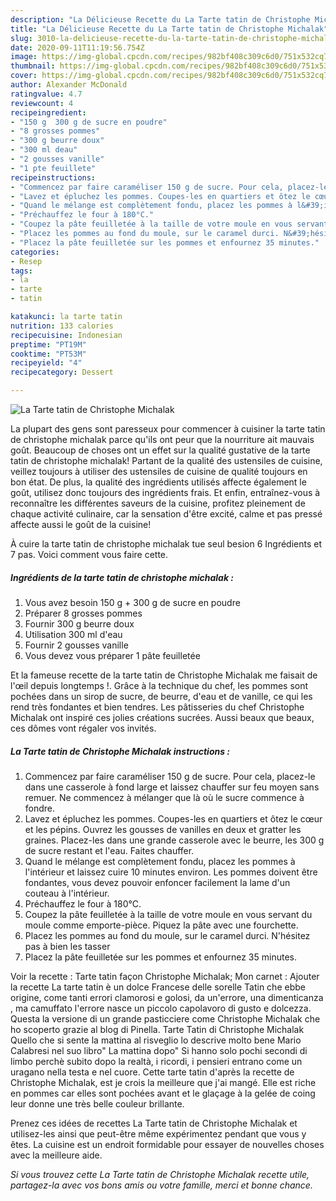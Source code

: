 ```yaml
---
description: "La Délicieuse Recette du La Tarte tatin de Christophe Michalak"
title: "La Délicieuse Recette du La Tarte tatin de Christophe Michalak"
slug: 3010-la-delicieuse-recette-du-la-tarte-tatin-de-christophe-michalak
date: 2020-09-11T11:19:56.754Z
image: https://img-global.cpcdn.com/recipes/982bf408c309c6d0/751x532cq70/la-tarte-tatin-de-christophe-michalak-photo-principale-de-la-recette.jpg
thumbnail: https://img-global.cpcdn.com/recipes/982bf408c309c6d0/751x532cq70/la-tarte-tatin-de-christophe-michalak-photo-principale-de-la-recette.jpg
cover: https://img-global.cpcdn.com/recipes/982bf408c309c6d0/751x532cq70/la-tarte-tatin-de-christophe-michalak-photo-principale-de-la-recette.jpg
author: Alexander McDonald
ratingvalue: 4.7
reviewcount: 4
recipeingredient:
- "150 g  300 g de sucre en poudre"
- "8 grosses pommes"
- "300 g beurre doux"
- "300 ml deau"
- "2 gousses vanille"
- "1 pte feuillete"
recipeinstructions:
- "Commencez par faire caraméliser 150 g de sucre. Pour cela, placez-le dans une casserole à fond large et laissez chauffer sur feu moyen sans remuer. Ne commencez à mélanger que là où le sucre commence à fondre."
- "Lavez et épluchez les pommes. Coupes-les en quartiers et ôtez le cœur et les pépins. Ouvrez les gousses de vanilles en deux et gratter les graines. Placez-les dans une grande casserole avec le beurre, les 300 g de sucre restant et l&#39;eau. Faites chauffer."
- "Quand le mélange est complètement fondu, placez les pommes à l&#39;intérieur et laissez cuire 10 minutes environ. Les pommes doivent être fondantes, vous devez pouvoir enfoncer facilement la lame d&#39;un couteau à l&#39;intérieur."
- "Préchauffez le four à 180°C."
- "Coupez la pâte feuilletée à la taille de votre moule en vous servant du moule comme emporte-pièce. Piquez la pâte avec une fourchette."
- "Placez les pommes au fond du moule, sur le caramel durci. N&#39;hésitez pas à bien les tasser"
- "Placez la pâte feuilletée sur les pommes et enfournez 35 minutes."
categories:
- Resep
tags:
- la
- tarte
- tatin

katakunci: la tarte tatin 
nutrition: 133 calories
recipecuisine: Indonesian
preptime: "PT19M"
cooktime: "PT53M"
recipeyield: "4"
recipecategory: Dessert

---
```



![La Tarte tatin de Christophe Michalak](https://img-global.cpcdn.com/recipes/982bf408c309c6d0/751x532cq70/la-tarte-tatin-de-christophe-michalak-photo-principale-de-la-recette.jpg)

La plupart des gens sont paresseux pour commencer à cuisiner la tarte tatin de christophe michalak parce qu'ils ont peur que la nourriture ait mauvais goût. Beaucoup de choses ont un effet sur la qualité gustative de la tarte tatin de christophe michalak! Partant de la qualité des ustensiles de cuisine, veillez toujours à utiliser des ustensiles de cuisine de qualité toujours en bon état. De plus, la qualité des ingrédients utilisés affecte également le goût, utilisez donc toujours des ingrédients frais. Et enfin, entraînez-vous à reconnaître les différentes saveurs de la cuisine, profitez pleinement de chaque activité culinaire, car la sensation d'être excité, calme et pas pressé affecte aussi le goût de la cuisine!

<!--inarticleads1-->

À cuire la tarte tatin de christophe michalak tue seul besion 6 Ingrédients et 7 pas. Voici comment vous faire cette.

##### Ingrédients de la tarte tatin de christophe michalak :

1. Vous avez besoin 150 g + 300 g de sucre en poudre
1. Préparer 8 grosses pommes
1. Fournir 300 g beurre doux
1. Utilisation 300 ml d&#39;eau
1. Fournir 2 gousses vanille
1. Vous devez vous préparer 1 pâte feuilletée


Et la fameuse recette de la tarte tatin de Christophe Michalak me faisait de l&#39;œil depuis longtemps !. Grâce à la technique du chef, les pommes sont pochées dans un sirop de sucre, de beurre, d&#39;eau et de vanille, ce qui les rend très fondantes et bien tendres. Les pâtisseries du chef Christophe Michalak ont inspiré ces jolies créations sucrées. Aussi beaux que beaux, ces dômes vont régaler vos invités. 

<!--inarticleads2-->

##### La Tarte tatin de Christophe Michalak instructions :

1. Commencez par faire caraméliser 150 g de sucre. Pour cela, placez-le dans une casserole à fond large et laissez chauffer sur feu moyen sans remuer. Ne commencez à mélanger que là où le sucre commence à fondre.
1. Lavez et épluchez les pommes. Coupes-les en quartiers et ôtez le cœur et les pépins. Ouvrez les gousses de vanilles en deux et gratter les graines. Placez-les dans une grande casserole avec le beurre, les 300 g de sucre restant et l&#39;eau. Faites chauffer.
1. Quand le mélange est complètement fondu, placez les pommes à l&#39;intérieur et laissez cuire 10 minutes environ. Les pommes doivent être fondantes, vous devez pouvoir enfoncer facilement la lame d&#39;un couteau à l&#39;intérieur.
1. Préchauffez le four à 180°C.
1. Coupez la pâte feuilletée à la taille de votre moule en vous servant du moule comme emporte-pièce. Piquez la pâte avec une fourchette.
1. Placez les pommes au fond du moule, sur le caramel durci. N&#39;hésitez pas à bien les tasser
1. Placez la pâte feuilletée sur les pommes et enfournez 35 minutes.


Voir la recette : Tarte tatin façon Christophe Michalak; Mon carnet : Ajouter la recette La tarte tatin è un dolce Francese delle sorelle Tatin che ebbe origine, come tanti errori clamorosi e golosi, da un&#39;errore, una dimenticanza , ma camuffato l&#39;errore nasce un piccolo capolavoro di gusto e dolcezza. Questa la versione di un grande pasticciere come Christophe Michalak che ho scoperto grazie al blog di Pinella. Tarte Tatin di Christophe Michalak Quello che si sente la mattina al risveglio lo descrive molto bene Mario Calabresi nel suo libro&#34; La mattina dopo&#34; Si hanno solo pochi secondi di limbo perchè subito dopo la realtà, i ricordi, i pensieri entrano come un uragano nella testa e nel cuore. Cette tarte tatin d&#39;après la recette de Christophe Michalak, est je crois la meilleure que j&#39;ai mangé. Elle est riche en pommes car elles sont pochées avant et le glaçage à la gelée de coing leur donne une très belle couleur brillante. 

<!--inarticleads1-->

<p>
Prenez ces idées de recettes La Tarte tatin de Christophe Michalak et utilisez-les ainsi que peut-être même expérimentez pendant que vous y êtes. La cuisine est un endroit formidable pour essayer de nouvelles choses avec la meilleure aide.
</p>

<p>
<i>Si vous trouvez cette La Tarte tatin de Christophe Michalak recette utile, partagez-la avec vos bons amis ou votre famille, merci et bonne chance.</i>
</p>

